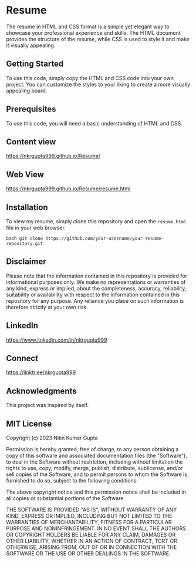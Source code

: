 # Resume
The resume in HTML and CSS format is a simple yet elegant way to showcase your professional experience and skills. The HTML document provides the structure of the resume, while CSS is used to style it and make it visually appealing.

## Getting Started
To use this code, simply copy the HTML and CSS code into your own project. You can customize the styles to your liking to create a more visually appealing board.

## Prerequisites
To use this code, you will need a basic understanding of HTML and CSS.

## Content view
https://nkrgupta999.github.io/Resume/

## Web View
https://nkrgupta999.github.io/Resume/resume.html

## Installation
To view my resume, simply clone this repository and open the `resume.html` file in your web browser.

`bash
git clone https://github.com/your-username/your-resume-repository.git`

## Disclaimer
Please note that the information contained in this repository is provided for informational purposes only. We make no representations or warranties of any kind, express or implied, about the completeness, accuracy, reliability, suitability or availability with respect to the information contained in this repository for any purpose. Any reliance you place on such information is therefore strictly at your own risk.


## LinkedIn 
https://www.linkedin.com/in/nkrgupta999

## Connect 
https://linktr.ee/nkrgupta999

## Acknowledgments
This project was inspired by itself.

## MIT License

Copyright (c) 2023 Nitin Kumar Gupta

Permission is hereby granted, free of charge, to any person obtaining a copy of this software and associated documentation files (the "Software"), to deal in the Software without restriction, including without limitation the rights to use, copy, modify, merge, publish, distribute, sublicense, and/or sell copies of the Software, and to permit persons to whom the Software is furnished to do so, subject to the following conditions:

The above copyright notice and this permission notice shall be included in all copies or substantial portions of the Software.

THE SOFTWARE IS PROVIDED "AS IS", WITHOUT WARRANTY OF ANY KIND, EXPRESS OR IMPLIED, INCLUDING BUT NOT LIMITED TO THE WARRANTIES OF MERCHANTABILITY, FITNESS FOR A PARTICULAR PURPOSE AND NONINFRINGEMENT. IN NO EVENT SHALL THE AUTHORS OR COPYRIGHT HOLDERS BE LIABLE FOR ANY CLAIM, DAMAGES OR OTHER LIABILITY, WHETHER IN AN ACTION OF CONTRACT, TORT OR OTHERWISE, ARISING FROM, OUT OF OR IN CONNECTION WITH THE SOFTWARE OR THE USE OR OTHER DEALINGS IN THE SOFTWARE.

